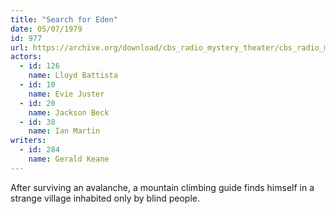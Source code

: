 ```yaml
---
title: "Search for Eden"
date: 05/07/1979
id: 977
url: https://archive.org/download/cbs_radio_mystery_theater/cbs_radio_mystery_theater-0951-1000.zip/cbs_radio_mystery_theater-0951-1000%2Fcbsrmt_0977_search_for_eden.mp3
actors:  
  - id: 126
    name: Lloyd Battista  
  - id: 10
    name: Evie Juster  
  - id: 20
    name: Jackson Beck  
  - id: 38
    name: Ian Martin
writers:  
  - id: 284
    name: Gerald Keane
---
```

After surviving an avalanche, a mountain climbing guide finds himself in a strange village inhabited only by blind people.